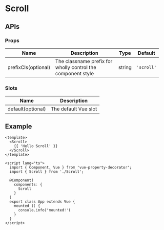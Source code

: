 # Scroll

## APIs

### Props
| Name | Description | Type | Default |
| --- | --- | --- | --- |
| prefixCls(optional) | The classname prefix for wholly control the component style | string | `'scroll'` | 

### Slots
| Name | Description |
| --- | --- |
| default(optional) | The default Vue slot |

## Example

```vue
<template>
  <Scroll>
    {{ 'Hello Scroll' }}
  </Scroll>
</template>

<script lang="ts">
  import { Component, Vue } from 'vue-property-decorator';
  import { Scroll } from './Scroll';

  @Component(
    components: {
      Scroll
    }
  )
  export class App extends Vue {
    mounted () {
      console.info('mounted!')
    }
  }
</script>
```
